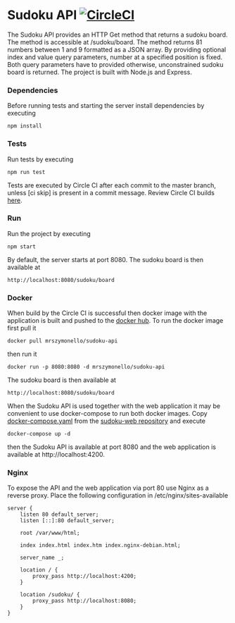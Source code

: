 # Sudoku API [![CircleCI](https://circleci.com/gh/MrSzymonello/sudoku-api.svg?style=shield)](https://circleci.com/gh/MrSzymonello/sudoku-api)

The Sudoku API provides an HTTP Get method that returns a sudoku board. The method is accessible at /sudoku/board. The method returns 81 numbers between 1 and 9 formatted as a JSON array. By providing optional index and value query parameters, number at a specified position is fixed. Both query parameters have to provided otherwise, unconstrained sudoku board is returned. The project is built with Node.js and Express.

### Dependencies
Before running tests and starting the server install dependencies by executing
```
npm install
```

### Tests
Run tests by executing
```
npm run test
```
Tests are executed by Circle CI after each commit to the master branch, unless [ci skip] is present in a commit message. Review Circle CI builds [here](https://circleci.com/gh/MrSzymonello/sudoku-api "Circle CI - sudoku-api").

### Run
Run the project by executing
```
npm start
```
By default, the server starts at port 8080. The sudoku board is then available at
```
http://localhost:8080/sudoku/board
```

### Docker
When build by the Circle CI is successful then docker image with the application is built and pushed to the [docker hub](https://hub.docker.com/r/mrszymonello/sudoku-api "Docker Hub - sudoku-api"). To run the docker image first pull it
```
docker pull mrszymonello/sudoku-api
```
then run it
```
docker run -p 8080:8080 -d mrszymonello/sudoku-api
```
The sudoku board is then available at
```
http://localhost:8080/sudoku/board
```
When the Sudoku API is used together with the web application it may be convenient to use docker-compose to run both docker images. Copy [docker-compose.yaml](https://github.com/MrSzymonello/sudoku-web/blob/master/docker-compose.yaml "docker-compose.yaml") from the [sudoku-web repository](https://github.com/MrSzymonello/sudoku-web/ "sudoku-web") and execute
```
docker-compose up -d
```
then the Sudoku API is available at port 8080 and the web application is available at http://localhost:4200.

### Nginx
To expose the API and the web application via port 80 use Nginx as a reverse proxy. Place the following configuration in /etc/nginx/sites-available
```
server {
	listen 80 default_server;
	listen [::]:80 default_server;

	root /var/www/html;

	index index.html index.htm index.nginx-debian.html;

	server_name _;

	location / {
		proxy_pass http://localhost:4200;
	}

	location /sudoku/ {
		proxy_pass http://localhost:8080;
	}
}
```

